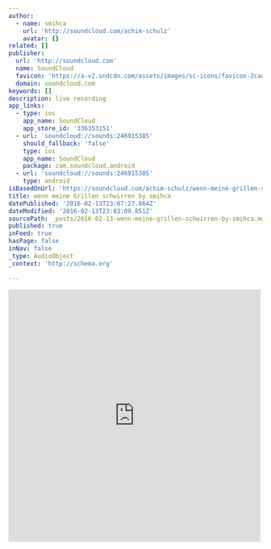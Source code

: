 ```yaml
---
author:
  - name: smihca
    url: 'http://soundcloud.com/achim-schulz'
    avatar: {}
related: []
publisher:
  url: 'http://soundcloud.com'
  name: SoundCloud
  favicon: 'https://a-v2.sndcdn.com/assets/images/sc-icons/favicon-2cadd14b.ico'
  domain: soundcloud.com
keywords: []
description: live recording
app_links:
  - type: ios
    app_name: SoundCloud
    app_store_id: '336353151'
  - url: 'soundcloud://sounds:246915385'
    should_fallback: 'false'
    type: ios
    app_name: SoundCloud
    package: com.soundcloud.android
  - url: 'soundcloud://sounds:246915385'
    type: android
isBasedOnUrl: 'https://soundcloud.com/achim-schulz/wenn-meine-grillen-schwirren'
title: wenn meine Grillen schwirren by smihca
datePublished: '2016-02-13T23:07:27.864Z'
dateModified: '2016-02-13T23:03:09.851Z'
sourcePath: _posts/2016-02-13-wenn-meine-grillen-schwirren-by-smihca.md
published: true
inFeed: true
hasPage: false
inNav: false
_type: AudioObject
_context: 'http://schema.org'

---
```

<iframe src="https://cdn.embedly.com/widgets/media.html?src=https%3A%2F%2Fw.soundcloud.com%2Fplayer%2F%3Fvisual%3Dtrue%26url%3Dhttp%253A%252F%252Fapi.soundcloud.com%252Ftracks%252F246915385%26show_artwork%3Dtrue&amp;url=https%3A%2F%2Fsoundcloud.com%2Fachim-schulz%2Fwenn-meine-grillen-schwirren&amp;image=http%3A%2F%2Fi1.sndcdn.com%2Fartworks-000147046721-5p0py8-t500x500.jpg&amp;key=b7d04c9b404c499eba89ee7072e1c4f7&amp;type=text%2Fhtml&amp;schema=soundcloud" width="500" height="500" scrolling="no" frameborder="0" allowfullscreen="allowfullscreen" style=""></iframe>